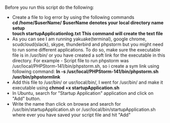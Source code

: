 Before you run this script do the following:<br>
<ul>
   <li>Create a file to log error by using the following commands <br>
      <b>cd /home/$userName/                     $userName denotes your local directory name setup</b><br>
      <b>touch startupApplicationlog.txt         This command will create the text file</b><br>
   </li>
   <li>
      As you can see I am running yakuake(terminal), google chrome, scudcloud(slack), skype, thunderbird and phpstorm
      but you might need to run some different applications. To do so, make sure the executable file is in /usr/bin/ or
      you have created a soft link for the executable in this directory. For example - Script file to run phpstorm was
      /usr/local/PHPStorm-141/bin/phpstorm.sh, so i create a sym link using following command:
      <b>ln -s /usr/local/PHPStorm-141/bin/phpstorm.sh /usr/bin/phpstormlink</b>
   </li>
   <li>
      Add this file to /usr/bin/ or usr/local/bin/, I went for /usr/bin/ and make it executable using
      <b>chmod +x startupApplication.sh</b>
   </li>   
   <li>
      In Ubuntu, search for "Startup Application" application and click on "Add" button.
   </li>
   <li>
      Write the name than click on browse and search for /usr/bin/startupApplication.sh or /usr/local/bin/startupApplication.sh where ever you have saved your script file and hit "Add"
   </li>
</ul>   
